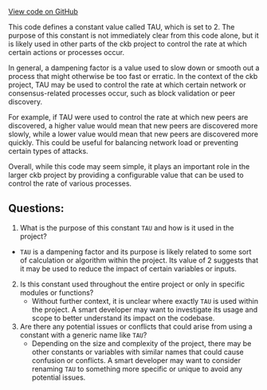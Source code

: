 [View code on GitHub](https://github.com/nervosnetwork/ckb/util/constant/src/consensus.rs)

This code defines a constant value called TAU, which is set to 2. The purpose of this constant is not immediately clear from this code alone, but it is likely used in other parts of the ckb project to control the rate at which certain actions or processes occur. 

In general, a dampening factor is a value used to slow down or smooth out a process that might otherwise be too fast or erratic. In the context of the ckb project, TAU may be used to control the rate at which certain network or consensus-related processes occur, such as block validation or peer discovery. 

For example, if TAU were used to control the rate at which new peers are discovered, a higher value would mean that new peers are discovered more slowly, while a lower value would mean that new peers are discovered more quickly. This could be useful for balancing network load or preventing certain types of attacks. 

Overall, while this code may seem simple, it plays an important role in the larger ckb project by providing a configurable value that can be used to control the rate of various processes.
## Questions: 
 1. What is the purpose of this constant `TAU` and how is it used in the project?
   - `TAU` is a dampening factor and its purpose is likely related to some sort of calculation or algorithm within the project. Its value of 2 suggests that it may be used to reduce the impact of certain variables or inputs.
2. Is this constant used throughout the entire project or only in specific modules or functions?
   - Without further context, it is unclear where exactly `TAU` is used within the project. A smart developer may want to investigate its usage and scope to better understand its impact on the codebase.
3. Are there any potential issues or conflicts that could arise from using a constant with a generic name like `TAU`?
   - Depending on the size and complexity of the project, there may be other constants or variables with similar names that could cause confusion or conflicts. A smart developer may want to consider renaming `TAU` to something more specific or unique to avoid any potential issues.